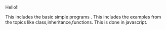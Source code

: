Hello!!

This includes the basic simple programs .
This includes the examples from the topics like class,inheritance,functions.
This is done in javascript.

